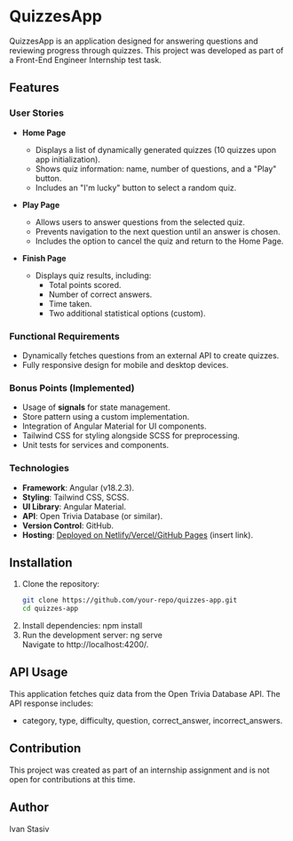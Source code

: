 # QuizzesApp  

QuizzesApp is an application designed for answering questions and reviewing progress through quizzes. This project was developed as part of a Front-End Engineer Internship test task.  

## Features  

### User Stories  
- **Home Page**  
  - Displays a list of dynamically generated quizzes (10 quizzes upon app initialization).  
  - Shows quiz information: name, number of questions, and a "Play" button.  
  - Includes an "I'm lucky" button to select a random quiz.  

- **Play Page**  
  - Allows users to answer questions from the selected quiz.  
  - Prevents navigation to the next question until an answer is chosen.  
  - Includes the option to cancel the quiz and return to the Home Page.  

- **Finish Page**  
  - Displays quiz results, including:  
    - Total points scored.  
    - Number of correct answers.  
    - Time taken.  
    - Two additional statistical options (custom).  

### Functional Requirements  
- Dynamically fetches questions from an external API to create quizzes.  
- Fully responsive design for mobile and desktop devices.  

### Bonus Points (Implemented)  
- Usage of **signals** for state management.  
- Store pattern using a custom implementation.  
- Integration of Angular Material for UI components.  
- Tailwind CSS for styling alongside SCSS for preprocessing.  
- Unit tests for services and components.  

### Technologies  
- **Framework**: Angular (v18.2.3).  
- **Styling**: Tailwind CSS, SCSS.  
- **UI Library**: Angular Material.  
- **API**: Open Trivia Database (or similar).  
- **Version Control**: GitHub.  
- **Hosting**: [Deployed on Netlify/Vercel/GitHub Pages](#) (insert link).  

## Installation  

1. Clone the repository:  
   ```bash  
   git clone https://github.com/your-repo/quizzes-app.git  
   cd quizzes-app  
2. Install dependencies:
npm install  
3. Run the development server:
ng serve  
Navigate to http://localhost:4200/.


## API Usage
This application fetches quiz data from the Open Trivia Database API. The API response includes:
- category, type, difficulty, question, correct_answer, incorrect_answers.

## Сontribution
This project was created as part of an internship assignment and is not open for contributions at this time.

## Author
Ivan Stasiv
